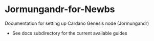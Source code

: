 # Jormungandr-for-Newbs
Documentation for setting up Cardano Genesis node (Jormungandr)

* See docs subdirectory for the current available guides
